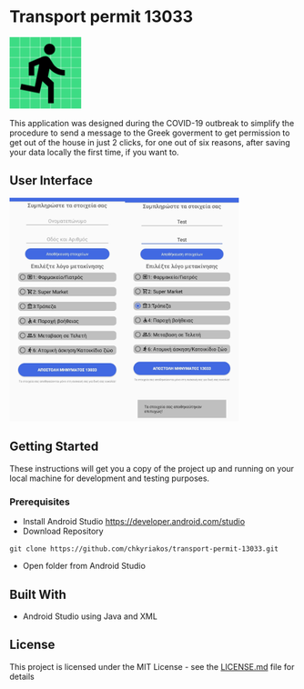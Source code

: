 # Transport permit 13033

<img src="./images/person-playstore.png" width="25%">


This application was designed during the COVID-19 outbreak to simplify the procedure to send a message to the Greek goverment to get permission to get out of the house in just 2 clicks, for one out of six reasons, after saving your data locally the first time, if you want to.

## User Interface

<img src="./images/screen.jpg" width="80%">

## Getting Started

These instructions will get you a copy of the project up and running on your local machine for development and testing purposes.

### Prerequisites

- Install Android Studio https://developer.android.com/studio
- Download Repository 
  
```
git clone https://github.com/chkyriakos/transport-permit-13033.git
```
- Open folder from Android Studio 

## Built With

- Android Studio using Java and XML

## License

This project is licensed under the MIT License - see the [LICENSE.md](LICENSE.md) file for details


